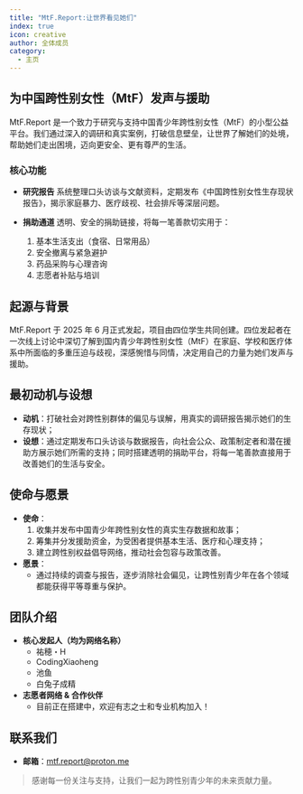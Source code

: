 ```yaml
---
title: "MtF.Report:让世界看见她们"
index: true
icon: creative
author: 全体成员
category:
  - 主页
---
```

## 为中国跨性别女性（MtF）发声与援助

MtF.Report 是一个致力于研究与支持中国青少年跨性别女性（MtF）的小型公益平台。我们通过深入的调研和真实案例，打破信息壁垒，让世界了解她们的处境，帮助她们走出困境，迈向更安全、更有尊严的生活。

### 核心功能

- **研究报告**
  系统整理口头访谈与文献资料，定期发布《中国跨性别女性生存现状报告》，揭示家庭暴力、医疗歧视、社会排斥等深层问题。


- **捐助通道**
  透明、安全的捐助链接，将每一笔善款切实用于：
  1. 基本生活支出（食宿、日常用品）
  2. 安全撤离与紧急避护
  3. 药品采购与心理咨询
  4. 志愿者补贴与培训

## 起源与背景
MtF.Report 于 2025 年 6 月正式发起，项目由四位学生共同创建。四位发起者在一次线上讨论中深切了解到国内青少年跨性别女性（MtF）在家庭、学校和医疗体系中所面临的多重压迫与歧视，深感惋惜与同情，决定用自己的力量为她们发声与援助。

## 最初动机与设想
- **动机**：打破社会对跨性别群体的偏见与误解，用真实的调研报告揭示她们的生存现状；
- **设想**：通过定期发布口头访谈与数据报告，向社会公众、政策制定者和潜在援助方展示她们所需的支持；同时搭建透明的捐助平台，将每一笔善款直接用于改善她们的生活与安全。

## 使命与愿景
- **使命**：
  1. 收集并发布中国青少年跨性别女性的真实生存数据和故事；
  2. 筹集并分发援助资金，为受困者提供基本生活、医疗和心理支持；
  3. 建立跨性别权益倡导网络，推动社会包容与政策改善。
- **愿景**：
  - 通过持续的调查与报告，逐步消除社会偏见，让跨性别青少年在各个领域都能获得平等尊重与保护。

## 团队介绍
- **核心发起人（均为网络名称）**
  - 祐穂・H
  - CodingXiaoheng
  - 池鱼
  - 白兔子成精
- **志愿者网络 & 合作伙伴**
  - 目前正在搭建中，欢迎有志之士和专业机构加入！

## 联系我们
- **邮箱**：mtf.report@proton.me

> 感谢每一份关注与支持，让我们一起为跨性别青少年的未来贡献力量。